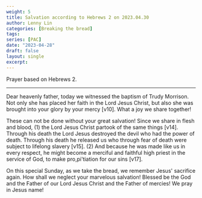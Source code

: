 ```yaml
---
weight: 5
title: Salvation according to Hebrews 2 on 2023.04.30
author: Lenny Lin
categories: [Breaking the bread]
tags: 
series: [PAC]
date: "2023-04-28"
draft: false
layout: single
excerpt: 
---
```


Prayer based on Hebrews 2.
<!--more-->
----

Dear heavenly father, today we witnessed the baptism of Trudy Morrison. Not only she has placed her faith in the Lord Jesus Christ, but also she was brought into your glory by your mercy [v10]. What a joy we share together! 

These can not be done without your great salvation! Since we share in flesh and blood, (1) the Lord Jesus Christ partook of the same things [v14]. Through his death the Lord Jesus destroyed the devil who had the power of death.  Through his death he released us who through fear of death were subject to lifelong slavery [v15].  (2) And because he was made like us in every respect, he might become a merciful and faithful high priest in the service of God, to make pro,pi'tiation for our sins [v17].  

On this special Sunday, as we take the bread, we remember Jesus' sacrifice again. How shall we neglect your marvelous salvation!  Blessed be the God and the Father of our Lord Jesus Christ and the Father of mercies! We pray in Jesus name!

  
  

